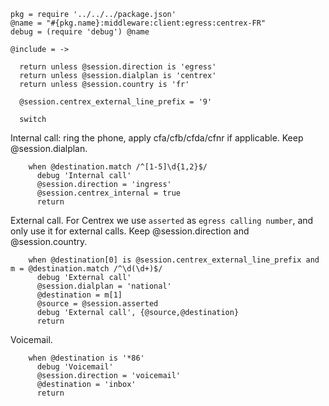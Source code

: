     pkg = require '../../../package.json'
    @name = "#{pkg.name}:middleware:client:egress:centrex-FR"
    debug = (require 'debug') @name

    @include = ->

      return unless @session.direction is 'egress'
      return unless @session.dialplan is 'centrex'
      return unless @session.country is 'fr'

      @session.centrex_external_line_prefix = '9'

      switch

Internal call: ring the phone, apply cfa/cfb/cfda/cfnr if applicable.
Keep @session.dialplan.

        when @destination.match /^[1-5]\d{1,2}$/
          debug 'Internal call'
          @session.direction = 'ingress'
          @session.centrex_internal = true
          return

External call.
For Centrex we use `asserted` as `egress calling number`, and only use it for external calls.
Keep @session.direction and @session.country.

        when @destination[0] is @session.centrex_external_line_prefix and m = @destination.match /^\d(\d+)$/
          debug 'External call'
          @session.dialplan = 'national'
          @destination = m[1]
          @source = @session.asserted
          debug 'External call', {@source,@destination}
          return

Voicemail.

        when @destination is '*86'
          debug 'Voicemail'
          @session.direction = 'voicemail'
          @destination = 'inbox'
          return
